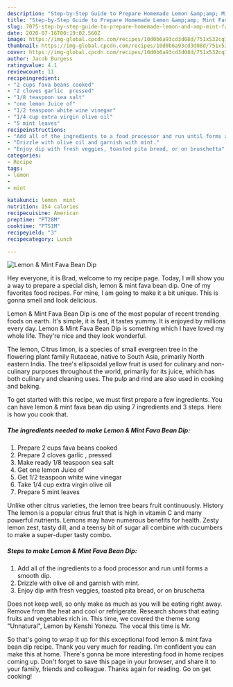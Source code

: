 ```yaml
---
description: "Step-by-Step Guide to Prepare Homemade Lemon &amp;amp; Mint Fava Bean Dip"
title: "Step-by-Step Guide to Prepare Homemade Lemon &amp;amp; Mint Fava Bean Dip"
slug: 7075-step-by-step-guide-to-prepare-homemade-lemon-and-amp-mint-fava-bean-dip
date: 2020-07-16T00:19:02.560Z
image: https://img-global.cpcdn.com/recipes/10d0b6a93cd3d08d/751x532cq70/lemon-mint-fava-bean-dip-recipe-main-photo.jpg
thumbnail: https://img-global.cpcdn.com/recipes/10d0b6a93cd3d08d/751x532cq70/lemon-mint-fava-bean-dip-recipe-main-photo.jpg
cover: https://img-global.cpcdn.com/recipes/10d0b6a93cd3d08d/751x532cq70/lemon-mint-fava-bean-dip-recipe-main-photo.jpg
author: Jacob Burgess
ratingvalue: 4.1
reviewcount: 11
recipeingredient:
- "2 cups fava beans cooked"
- "2 cloves garlic  pressed"
- "1/8 teaspoon sea salt"
- "one lemon Juice of"
- "1/2 teaspoon white wine vinegar"
- "1/4 cup extra virgin olive oil"
- "5 mint leaves"
recipeinstructions:
- "Add all of the ingredients to a food processor and run until forms a smooth dip."
- "Drizzle with olive oil and garnish with mint."
- "Enjoy dip with fresh veggies, toasted pita bread, or on bruschetta"
categories:
- Recipe
tags:
- lemon
- 
- mint

katakunci: lemon  mint 
nutrition: 154 calories
recipecuisine: American
preptime: "PT28M"
cooktime: "PT51M"
recipeyield: "3"
recipecategory: Lunch

---
```



![Lemon &amp; Mint Fava Bean Dip](https://img-global.cpcdn.com/recipes/10d0b6a93cd3d08d/751x532cq70/lemon-mint-fava-bean-dip-recipe-main-photo.jpg)

Hey everyone, it is Brad, welcome to my recipe page. Today, I will show you a way to prepare a special dish, lemon &amp; mint fava bean dip. One of my favorites food recipes. For mine, I am going to make it a bit unique. This is gonna smell and look delicious.

Lemon &amp; Mint Fava Bean Dip is one of the most popular of recent trending foods on earth. It's simple, it is fast, it tastes yummy. It is enjoyed by millions every day. Lemon &amp; Mint Fava Bean Dip is something which I have loved my whole life. They're nice and they look wonderful.

The lemon, Citrus limon, is a species of small evergreen tree in the flowering plant family Rutaceae, native to South Asia, primarily North eastern India. The tree&#39;s ellipsoidal yellow fruit is used for culinary and non-culinary purposes throughout the world, primarily for its juice, which has both culinary and cleaning uses. The pulp and rind are also used in cooking and baking.


To get started with this recipe, we must first prepare a few ingredients. You can have lemon &amp; mint fava bean dip using 7 ingredients and 3 steps. Here is how you cook that.

<!--inarticleads1-->

##### The ingredients needed to make Lemon &amp; Mint Fava Bean Dip:

1. Prepare 2 cups fava beans cooked
1. Prepare 2 cloves garlic , pressed
1. Make ready 1/8 teaspoon sea salt
1. Get one lemon Juice of
1. Get 1/2 teaspoon white wine vinegar
1. Take 1/4 cup extra virgin olive oil
1. Prepare 5 mint leaves


Unlike other citrus varieties, the lemon tree bears fruit continuously. History The lemon is a popular citrus fruit that is high in vitamin C and many powerful nutrients. Lemons may have numerous benefits for health. Zesty lemon zest, tasty dill, and a teensy bit of sugar all combine with cucumbers to make a super-duper tasty combo. 

<!--inarticleads2-->

##### Steps to make Lemon &amp; Mint Fava Bean Dip:

1. Add all of the ingredients to a food processor and run until forms a smooth dip.
1. Drizzle with olive oil and garnish with mint.
1. Enjoy dip with fresh veggies, toasted pita bread, or on bruschetta


Does not keep well, so only make as much as you will be eating right away. Remove from the heat and cool or refrigerate. Research shows that eating fruits and vegetables rich in. This time, we covered the theme song &#34;Unnatural&#34;, Lemon by Kenshi Yonezu. The vocal this time is Mr. 

So that's going to wrap it up for this exceptional food lemon &amp; mint fava bean dip recipe. Thank you very much for reading. I'm confident you can make this at home. There's gonna be more interesting food in home recipes coming up. Don't forget to save this page in your browser, and share it to your family, friends and colleague. Thanks again for reading. Go on get cooking!
